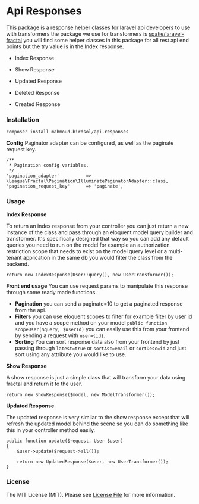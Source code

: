 # Api Responses

This package is a response helper classes for laravel api developers to use with transformers the package we use for transformers is [spatie/laravel-fractal](https://github.com/spatie/laravel-fractal) you will find some helper classes in this package for all rest api end points but the try value is in the Index response.

- Index Response
- Show Response


- Updated Response
- Deleted Response
- Created Response


### Installation
```$xslt
composer install mahmoud-birdsol/api-responses
```
**Config**
Paginator adapter can be configured, as well as the paginate request key.

```$xslt
/**
 * Pagination config variables.
 */
'pagination_adapter' 	 	  => \League\Fractal\Pagination\IlluminatePaginatorAdapter::class,
'pagination_request_key' 	  => 'paginate',
```

### Usage

**Index Response**

To return an index response from your controller you can just return a new instance of the class and pass through an eloquent model query builder and transformer.
It's specifically designed that way so you can add any default queries you need to run on the model for example an authorization restriction scope that needs to exist on the model query level or a multi-tenant application in the same db you would filter the class from the backend.

```$xslt
return new IndexResponse(User::query(), new UserTransformer());
```

**Front end usage**
You can use request params to manipulate this response through some ready made functions.

- **Pagination** you can send a paginate=10 to get a paginated response from the api.
- **Filters** you can use eloquent scopes to filter for example filter by user id and you have a scope method on your model `public function scopeUser($query, $userId)` you can easily use this from your frontend by sending a request with `user={id}`.
- **Sorting** You can sort response data also from your frontend by just passing through `latest=true` or `sortAsc=email` or `sortDesc=id` and just sort using any attribute you would like to use.

**Show Response**

A show response is just a simple class that will transform your data using fractal and return it to the user.

```$xslt
return new ShowResponse($model, new ModelTransformer());
```

**Updated Response**

The updated response is very similar to the show response except that will refresh the updated model behind the scene so you can do something like this in your controller method easily.

```$xslt
public function update($request, User $user)
{
    $user->update($request->all());
    
    return new UpdatedResponse($user, new UserTransformer());
}
```

### License
The MIT License (MIT). Please see [License File](https://github.com/spatie/laravel-fractal/blob/master/LICENSE.md) for more information.

 
